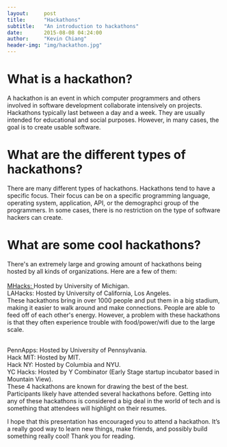 ```yaml
---
layout:     post
title:      "Hackathons"
subtitle:   "An introduction to hackathons"
date:       2015-08-08 04:24:00
author:     "Kevin Chiang"
header-img: "img/hackathon.jpg"
---
```


<body>
<h1>What is a hackathon?</h1>
<p>
A hackathon is an event in which computer programmers and others involved in software development 
collaborate intensively on projects. Hackathons typically last between a day and a week. They are usually
intended for educational and social purposes. However, in many cases, the goal is to create usable software.
</p>
<h1>What are the different types of hackathons?</h1>
<p>
There are many different types of hackathons. Hackathons tend to have a specific focus.
Their focus can be on a specific programming language, operating system, application, API,
or the demographci group of the programmers. In some cases, there is no restriction on the type
of software hackers can create.
</p>
<h1>What are some cool hackathons?</h1>
<p>
There's an extremely large and growing amount of hackathons being hosted by
all kinds of organizations. Here are a few of them:<br/><br/>
<a href='www.google.com'>MHacks: </a>
Hosted by University of Michigan.<br/>
<a>LAHacks: </a>
Hosted by University of California, Los Angeles.<br/>
These hackathons bring in over 1000 people and put them in a big stadium,
making it easier to walk around and make connections. People are able to
feed off of each other's energy. However, a problem with these hackathons is that
they often experience trouble with food/power/wifi due to the large scale.<br/><br/>

<a>PennApps: </a>
Hosted by University of Pennsylvania.<br/>
<a>Hack MIT: </a>
Hosted by MIT.<br/>
<a>Hack NY: </a>
Hosted by Columbia and NYU.<br/>
<a>YC Hacks: </a>
Hosted by Y Combinator (Early Stage startup incubator based in Mountain View).<br/>
These 4 hackathons are known for drawing the best of the best. Participants likely
have attended several hackathons before. Getting into any of these hackathons is considered
a big deal in the world of tech and is something that attendees will highlight on their resumes.<br/>

<footer>I hope that this presentation has encouraged you to attend a hackathon. It’s a really good way to  learn new things, make friends, and possibly build something really cool! Thank you for reading.
</footer>
</p>
</body>